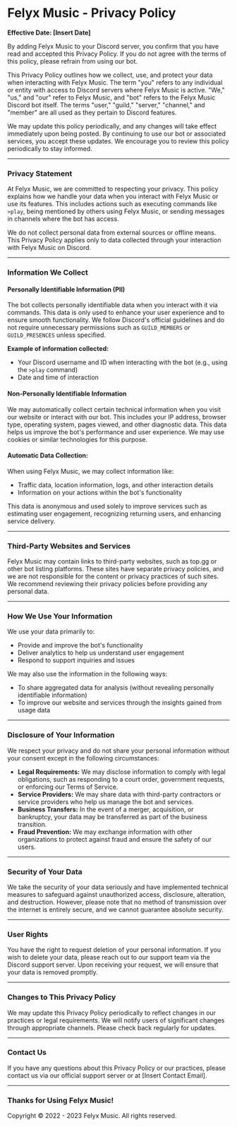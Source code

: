 # Felyx Music - Privacy Policy

**Effective Date: [Insert Date]**

By adding Felyx Music to your Discord server, you confirm that you have read and accepted this Privacy Policy. If you do not agree with the terms of this policy, please refrain from using our bot.

This Privacy Policy outlines how we collect, use, and protect your data when interacting with Felyx Music. The term "you" refers to any individual or entity with access to Discord servers where Felyx Music is active. "We," "us," and "our" refer to Felyx Music, and "bot" refers to the Felyx Music Discord bot itself. The terms "user," "guild," "server," "channel," and "member" are all used as they pertain to Discord features.

We may update this policy periodically, and any changes will take effect immediately upon being posted. By continuing to use our bot or associated services, you accept these updates. We encourage you to review this policy periodically to stay informed.

---

### **Privacy Statement**

At Felyx Music, we are committed to respecting your privacy. This policy explains how we handle your data when you interact with Felyx Music or use its features. This includes actions such as executing commands like `>play`, being mentioned by others using Felyx Music, or sending messages in channels where the bot has access.

We do not collect personal data from external sources or offline means. This Privacy Policy applies only to data collected through your interaction with Felyx Music on Discord.

---

### **Information We Collect**

#### **Personally Identifiable Information (PII)**

The bot collects personally identifiable data when you interact with it via commands. This data is only used to enhance your user experience and to ensure smooth functionality. We follow Discord's official guidelines and do not require unnecessary permissions such as `GUILD_MEMBERS` or `GUILD_PRESENCES` unless specified.

**Example of information collected:**
- Your Discord username and ID when interacting with the bot (e.g., using the `>play` command)
- Date and time of interaction

#### **Non-Personally Identifiable Information**

We may automatically collect certain technical information when you visit our website or interact with our bot. This includes your IP address, browser type, operating system, pages viewed, and other diagnostic data. This data helps us improve the bot's performance and user experience. We may use cookies or similar technologies for this purpose.

#### **Automatic Data Collection:**

When using Felyx Music, we may collect information like:
- Traffic data, location information, logs, and other interaction details
- Information on your actions within the bot's functionality

This data is anonymous and used solely to improve services such as estimating user engagement, recognizing returning users, and enhancing service delivery.

---

### **Third-Party Websites and Services**

Felyx Music may contain links to third-party websites, such as top.gg or other bot listing platforms. These sites have separate privacy policies, and we are not responsible for the content or privacy practices of such sites. We recommend reviewing their privacy policies before providing any personal data.

---

### **How We Use Your Information**

We use your data primarily to:
- Provide and improve the bot's functionality
- Deliver analytics to help us understand user engagement
- Respond to support inquiries and issues

We may also use the information in the following ways:
- To share aggregated data for analysis (without revealing personally identifiable information)
- To improve our website and services through the insights gained from usage data

---

### **Disclosure of Your Information**

We respect your privacy and do not share your personal information without your consent except in the following circumstances:

- **Legal Requirements:** We may disclose information to comply with legal obligations, such as responding to a court order, government requests, or enforcing our Terms of Service.
- **Service Providers:** We may share data with third-party contractors or service providers who help us manage the bot and services.
- **Business Transfers:** In the event of a merger, acquisition, or bankruptcy, your data may be transferred as part of the business transition.
- **Fraud Prevention:** We may exchange information with other organizations to protect against fraud and ensure the safety of our users.

---

### **Security of Your Data**

We take the security of your data seriously and have implemented technical measures to safeguard against unauthorized access, disclosure, alteration, and destruction. However, please note that no method of transmission over the internet is entirely secure, and we cannot guarantee absolute security.

---

### **User Rights**

You have the right to request deletion of your personal information. If you wish to delete your data, please reach out to our support team via the Discord support server. Upon receiving your request, we will ensure that your data is removed promptly.

---

### **Changes to This Privacy Policy**

We may update this Privacy Policy periodically to reflect changes in our practices or legal requirements. We will notify users of significant changes through appropriate channels. Please check back regularly for updates.

---

### **Contact Us**

If you have any questions about this Privacy Policy or our practices, please contact us via our official support server or at [Insert Contact Email].

---

### **Thanks for Using Felyx Music!**

Copyright © 2022 - 2023 Felyx Music. All rights reserved.
